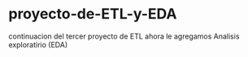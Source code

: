 # proyecto-de-ETL-y-EDA
continuacion del tercer proyecto de ETL ahora le agregamos Analisis exploratirio (EDA)
